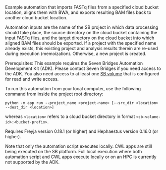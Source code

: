 Example automation that imports FASTq files from a specified cloud bucket location, aligns them with BWA, and exports resulting BAM files back to another cloud bucket location. 

Automation inputs are the name of the SB project in which data processing should take place, the source directory on the cloud bucket containing the input FASTq files, and the target directory on the cloud bucket into which aligned BAM files should be exported. If a project with the specified name already exists, this existing project and analysis results therein are re-used during execution (memoization). Otherwise, a new project is created.

Prerequisites: This example requires the Seven Bridges Automation Development Kit (ADK). Please contact Seven Bridges if you need access to the ADK. You also need access to at least one [SB volume](https://docs.sevenbridges.com/docs/volumes) that is configured for read and write access.

To run this automation from your local computer, use the following command from inside the project root directory:

```
python -m app run --project_name <project-name> [--src_dir <location> --dest_dir <location>]
```
   
whereas `<location>` refers to a cloud bucket directory in format `<sb-volume-id>:<bucket-prefix>`.

Requires Freyja version 0.18.1 (or higher) and Hephaestus version 0.16.0 (or higher). 

Note that only the automation script executes locally. CWL apps are still being executed on the SB platform. Full local execution where both automation script and CWL apps execute locally or on an HPC is currently not supported by the ADK.
